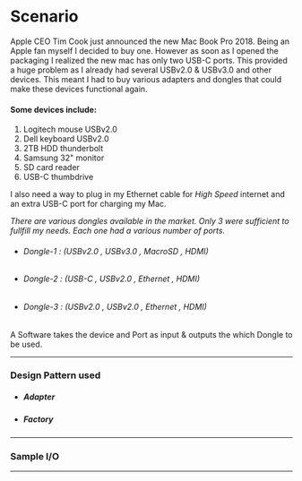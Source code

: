 # Scenario

Apple CEO Tim Cook just announced the new Mac Book Pro 2018. Being an Apple fan myself I decided to buy one. However as soon as I opened the packaging I realized the new mac has only two USB-C ports. This provided a huge problem as I already had several USBv2.0 & USBv3.0 and other devices. This meant I had to buy various adapters and dongles that could make these devices functional again.

#### Some devices include:

1. Logitech mouse USBv2.0
2. Dell keyboard USBv2.0
3. 2TB HDD thunderbolt
4. Samsung 32" monitor
5. SD card reader
6. USB-C thumbdrive

I also need a way to plug in my Ethernet cable for *High Speed* internet and an extra USB-C port for charging my Mac.

*There are various dongles available in the market. Only 3 were sufficient to fullfill my needs. Each one had a various number of ports.*

- ###### Dongle-1 : (USBv2.0 , USBv3.0 , MacroSD , HDMI)
- ###### Dongle-2 : (USB-C , USBv2.0 , Ethernet , HDMI)
- ###### Dongle-3 : (USBv2.0 , USBv2.0 , Ethernet , HDMI)

A Software takes the device and Port as input & outputs the which Dongle to be used.

---
### Design Pattern used
- ##### Adapter
- ##### Factory

---
### Sample I/O

---
